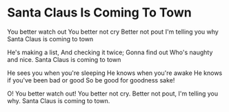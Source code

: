 # Santa Claus Is Coming To Town

You better watch out You better not cry Better not pout I'm telling you why Santa Claus is coming to town

He's making a list, And checking it twice; Gonna find out Who's naughty and nice. Santa Claus is coming to town

He sees you when you're sleeping He knows when you're awake He knows if you've been bad or good So be good for goodness sake!

O! You better watch out! You better not cry. Better not pout, I'm telling you why. Santa Claus is coming to town.


